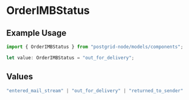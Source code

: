 # OrderIMBStatus

## Example Usage

```typescript
import { OrderIMBStatus } from "postgrid-node/models/components";

let value: OrderIMBStatus = "out_for_delivery";
```

## Values

```typescript
"entered_mail_stream" | "out_for_delivery" | "returned_to_sender"
```